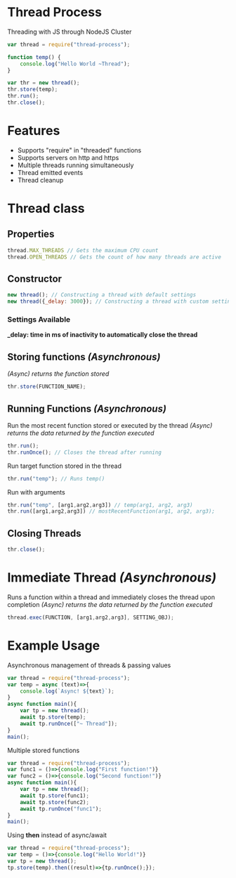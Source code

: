 # **Thread Process**
Threading with JS through NodeJS Cluster
```javascript
var thread = require("thread-process");

function temp() {
    console.log("Hello World ~Thread");
}

var thr = new thread();
thr.store(temp);
thr.run();
thr.close();
```
# Features
+ Supports "require" in "threaded" functions
+ Supports servers on http and https
+ Multiple threads running simultaneously
+ Thread emitted events
+ Thread cleanup

# Thread class
## Properties
```javascript
thread.MAX_THREADS // Gets the maximum CPU count
thread.OPEN_THREADS // Gets the count of how many threads are active
```
## Constructor
```javascript
new thread(); // Constructing a thread with default settings
new thread({_delay: 3000}); // Constructing a thread with custom settings
```
### Settings Available
**_delay: time in ms of inactivity to automatically close the thread**
## Storing functions *(Asynchronous)*
*(Async) returns the function stored*
```javascript
thr.store(FUNCTION_NAME);
```
## Running Functions *(Asynchronous)*
Run the most recent function stored or executed by the thread
*(Async) returns the data returned by the function executed*
```javascript
thr.run();
thr.runOnce(); // Closes the thread after running
```
Run target function stored in the thread
```javascript
thr.run("temp"); // Runs temp()
```
Run with arguments
```javascript
thr.run("temp", [arg1,arg2,arg3]) // temp(arg1, arg2, arg3)
thr.run([arg1,arg2,arg3]) // mostRecentFunction(arg1, arg2, arg3);
```
## Closing Threads
```javascript
thr.close();
```
# Immediate Thread *(Asynchronous)*
Runs a function within a thread and immediately closes the thread upon completion
*(Async) returns the data returned by the function executed*
```javascript
thread.exec(FUNCTION, [arg1,arg2,arg3], SETTING_OBJ);
```
# Example Usage
Asynchronous management of threads & passing values
```javascript
var thread = require("thread-process");
var temp = async (text)=>{
    console.log(`Async! ${text}`);
}
async function main(){
    var tp = new thread();
    await tp.store(temp);
    await tp.runOnce(["~ Thread"]);
}
main();
```
Multiple stored functions
```javascript
var thread = require("thread-process");
var func1 = ()=>{console.log("First function!")}
var func2 = ()=>{console.log("Second function!")}
async function main(){
    var tp = new thread();
    await tp.store(func1);
    await tp.store(func2);
    await tp.runOnce("func1");
}
main();
```
Using **then** instead of async/await
```javascript
var thread = require("thread-process");
var temp = ()=>{console.log("Hello World!")}
var tp = new thread();
tp.store(temp).then((result)=>{tp.runOnce();});
```